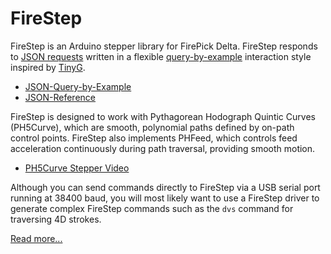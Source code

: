 # FireStep

FireStep is an Arduino stepper library for FirePick Delta.
FireStep responds to 
[JSON requests](https://github.com/firepick1/FireStep/wiki/JSON-Reference)
written in a flexible
[query-by-example](https://github.com/firepick1/FireStep/wiki/JSON-Query-by-Example)
interaction style inspired by [TinyG](https://github.com/synthetos/TinyG/wiki/JSON-Operation).

* [JSON-Query-by-Example](https://github.com/firepick1/FireStep/wiki/JSON-Query-by-Example)
* [JSON-Reference](https://github.com/firepick1/FireStep/wiki/JSON-Reference)

FireStep is designed to work with Pythagorean Hodograph Quintic Curves (PH5Curve), which 
are smooth, polynomial paths defined by on-path control points. FireStep also
implements PHFeed, which controls feed acceleration continuously during path traversal, 
providing smooth motion.

* [PH5Curve Stepper Video](https://www.youtube.com/watch?v=iFprR51CGqE)

Although you can send commands directly to FireStep via a USB serial port running at
38400 baud, you will most likely want to use a FireStep driver to generate
complex FireStep commands such as the `dvs` command for traversing 4D strokes.

[Read more...](https://github.com/firepick1/FireStep/wiki)
